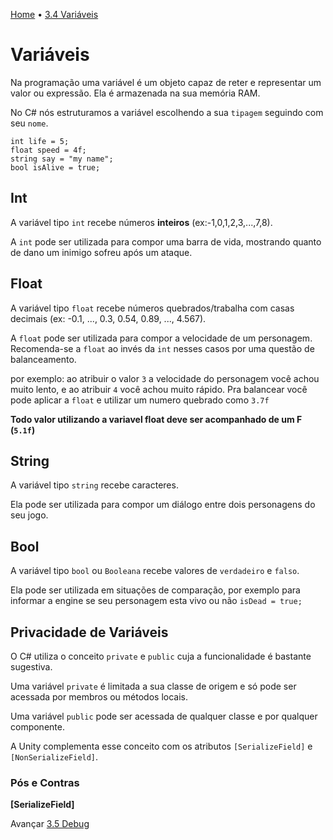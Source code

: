 [Home](../HomePT.md) • [3.4 Variáveis](#)

# Variáveis


Na programação uma variável é um objeto capaz de reter e representar um valor ou expressão. Ela é armazenada na sua memória RAM. 

No C# nós estruturamos a variável escolhendo a sua `tipagem` seguindo com seu `nome`.

```
int life = 5;
float speed = 4f;
string say = "my name";
bool isAlive = true;
```
## Int

A variável tipo `int` recebe números **inteiros** 
(ex:-1,0,1,2,3,...,7,8).

A `int` pode ser utilizada para compor uma barra de vida, mostrando quanto de dano um inimigo sofreu após um ataque.

## Float

A variável tipo `float` recebe números quebrados/trabalha com casas decimais (ex: -0.1, ..., 0.3, 0.54, 0.89, ..., 4.567).

A `float` pode ser utilizada para compor a velocidade de um personagem. Recomenda-se a `float` ao invés da `int` nesses casos por uma questão de balanceamento.

por exemplo: ao atribuir o valor `3` a velocidade do personagem você achou muito lento, e ao atribuir `4` você achou muito rápido. Pra balancear você pode aplicar a `float` e utilizar um numero quebrado como `3.7f`

**Todo valor utilizando a variavel float deve ser acompanhado de um F (`5.1f`)**

## String

A variável tipo `string` recebe caracteres.

Ela pode ser utilizada para compor um diálogo entre dois personagens do seu jogo.

## Bool

A variável tipo `bool` ou `Booleana` recebe valores de `verdadeiro` e `falso`.

Ela pode ser utilizada em situações de comparação, por exemplo para informar a engine se seu personagem esta vivo ou não `isDead = true;`

## Privacidade de Variáveis

O C# utiliza o conceito `private` e `public` cuja a funcionalidade é bastante sugestiva.

Uma variável `private` é limitada a sua classe de origem e só pode ser acessada por membros ou métodos locais. 

Uma variável `public` pode ser acessada de qualquer classe e por qualquer componente.

A Unity complementa esse conceito com os atributos 
`[SerializeField]` e `[NonSerializeField]`.

### Pós e Contras 

**[SerializeField]**

Avançar [3.5 Debug](./5.debug.md)

